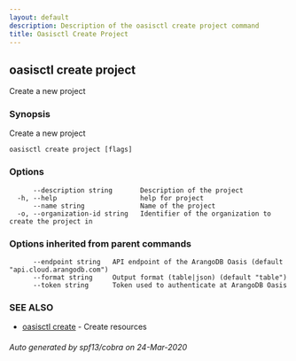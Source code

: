 ```yaml
---
layout: default
description: Description of the oasisctl create project command
title: Oasisctl Create Project
---
```

## oasisctl create project

Create a new project

### Synopsis

Create a new project

```
oasisctl create project [flags]
```

### Options

```
      --description string       Description of the project
  -h, --help                     help for project
      --name string              Name of the project
  -o, --organization-id string   Identifier of the organization to create the project in
```

### Options inherited from parent commands

```
      --endpoint string   API endpoint of the ArangoDB Oasis (default "api.cloud.arangodb.com")
      --format string     Output format (table|json) (default "table")
      --token string      Token used to authenticate at ArangoDB Oasis
```

### SEE ALSO

* [oasisctl create](oasisctl-create.md)	 - Create resources

###### Auto generated by spf13/cobra on 24-Mar-2020
